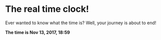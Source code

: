 # The real time clock!

Ever wanted to know what the time is? Well, your journey is about to end!

**The time is Nov 13, 2017, 18:59**